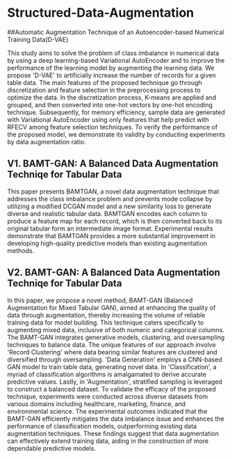 # Structured-Data-Augmentation

##Automatic Augmentation Technique of an Autoencoder-based Numerical Training Data(D-VAE)

This study aims to solve the problem of class imbalance in numerical data by using a deep learning-based Variational AutoEncoder and to improve the performance of the learning model by augmenting the learning data. We propose 'D-VAE' to artificially increase the number of records for a given table data. The main features of the proposed technique go through discretization and feature selection in the preprocessing process to optimize the data. In the discretization process, K-means are applied and grouped, and then converted into one-hot vectors by one-hot encoding technique. Subsequently, for memory efficiency, sample data are generated with Variational AutoEncoder using only features that help predict with RFECV among feature selection techniques. To verify the performance of the proposed model, we demonstrate its validity by conducting experiments by data augmentation ratio.



## V1. BAMT-GAN:  A Balanced Data Augmentation Techniqe for Tabular Data

This paper presents BAMTGAN, a novel data augmentation technique that addresses the class imbalance problem and prevents mode collapse by utilizing a modified DCGAN model and a new similarity loss to generate diverse and realistic tabular data. BAMTGAN encodes each column to produce a feature map for each record, which is then converted back to its original tabular form an intermediate image format. Experimental results demonstrate that BAMTGAN provides a more substantial improvement in developing high-quality predictive models than existing augmentation methods.


## V2. BAMT-GAN:  A Balanced Data Augmentation Techniqe for Tabular Data

In this paper, we propose a novel method, BAMT-GAN (Balanced Augmentation for Mixed Tabular GAN), aimed at enhancing the quality of data through augmentation, thereby increasing the volume of reliable training data for model building. This technique caters specifically to augmenting mixed data, inclusive of both numeric and categorical columns. 
The BAMT-GAN integrates generative models, clustering, and oversampling techniques to balance data. The unique features of our approach involve 'Record Clustering' where data bearing similar features are clustered and diversified through oversampling. 'Data Generation' employs a CNN-based GAN model to train table data, generating novel data. In 'Classification', a myriad of classification algorithms is amalgamated to derive accurate predictive values. Lastly, in 'Augmentation', stratified sampling is leveraged to construct a balanced dataset. 
To validate the efficacy of the proposed technique, experiments were conducted across diverse datasets from various domains including healthcare, marketing, finance, and environmental science. The experimental outcomes indicated that the BAMT-GAN efficiently mitigates the data imbalance issue and enhances the performance of classification models, outperforming existing data augmentation techniques. These findings suggest that data augmentation can effectively extend training data, aiding in the construction of more dependable predictive models.
